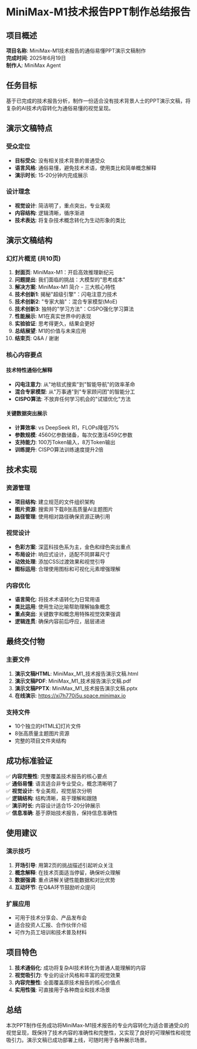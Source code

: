 # MiniMax-M1技术报告PPT制作总结报告

## 项目概述

**项目名称**: MiniMax-M1技术报告的通俗易懂PPT演示文稿制作  
**完成时间**: 2025年6月19日  
**制作人**: MiniMax Agent  

## 任务目标

基于已完成的技术报告分析，制作一份适合没有技术背景人士的PPT演示文稿，将复杂的AI技术内容转化为通俗易懂的视觉呈现。

## 演示文稿特点

### 受众定位
- **目标受众**: 没有相关技术背景的普通受众
- **语言风格**: 通俗易懂，避免技术术语，使用类比和简单概念解释
- **演示时长**: 15-20分钟内完成展示

### 设计理念
- **视觉设计**: 简洁明了，重点突出，专业美观
- **内容结构**: 逻辑清晰，循序渐进
- **技术表达**: 将复杂技术概念转化为生动形象的类比

## 演示文稿结构

### 幻灯片概览 (共10页)

1. **封面页**: MiniMax-M1：开启高效推理新纪元
2. **问题提出**: 我们面临的挑战：大模型的"思考成本"
3. **解决方案**: MiniMax-M1 简介 - 三大核心特性
4. **技术创新1**: 揭秘"超级引擎"：闪电注意力技术
5. **技术创新2**: "专家大脑"：混合专家模型(MoE)
6. **技术创新3**: 独特的"学习方法"：CISPO强化学习算法
7. **性能展示**: M1在真实世界中的表现
8. **实验验证**: 思考得更久，结果会更好
9. **总结展望**: M1的价值与未来应用
10. **结束页**: Q&A / 谢谢

### 核心内容要点

#### 技术特性通俗化解释
- **闪电注意力**: 从"地毯式搜索"到"智能导航"的效率革命
- **混合专家模型**: 从"万事通"到"专家顾问团"的智能分工
- **CISPO算法**: 不放弃任何学习机会的"试错优化"方法

#### 关键数据突出展示
- **计算效率**: vs DeepSeek R1，FLOPs降低75%
- **参数规模**: 4560亿参数储备，每次仅激活459亿参数
- **支持能力**: 100万Token输入，8万Token输出
- **训练提升**: CISPO算法训练速度提升2倍

## 技术实现

### 资源管理
- **项目结构**: 建立规范的文件组织架构
- **图片资源**: 搜索并下载8张高质量AI主题图片
- **路径管理**: 使用相对路径确保资源正确引用

### 视觉设计
- **色彩方案**: 深蓝科技色系为主，金色和绿色突出重点
- **布局设计**: 响应式设计，适配不同屏幕尺寸
- **动效处理**: 添加CSS过渡效果和视觉引导
- **图标运用**: 合理使用图标和可视化元素增强理解

### 内容优化
- **语言简化**: 将技术术语转化为日常用语
- **类比运用**: 使用生动比喻帮助理解抽象概念
- **重点突出**: 关键数字和概念用特殊视觉效果强调
- **逻辑连贯**: 确保内容前后呼应，层层递进

## 最终交付物

### 主要文件
1. **演示文稿HTML**: MiniMax_M1_技术报告演示文稿.html
2. **演示文稿PDF**: MiniMax_M1_技术报告演示文稿.pdf  
3. **演示文稿PPTX**: MiniMax_M1_技术报告演示文稿.pptx
4. **在线演示**: https://xi7h770i5u.space.minimax.io

### 支持文件
- 10个独立的HTML幻灯片文件
- 8张高质量主题图片资源
- 完整的项目文件夹结构

## 成功标准验证

✅ **内容完整性**: 完整覆盖技术报告的核心要点  
✅ **通俗易懂**: 语言适合非专业受众，概念清晰明了  
✅ **视觉设计**: 专业美观，视觉层次分明  
✅ **逻辑结构**: 结构清晰，易于理解和跟随  
✅ **演示时长**: 内容设计适合15-20分钟展示  
✅ **信息准确**: 基于原始技术报告，保持信息准确性  

## 使用建议

### 演示技巧
1. **开场引导**: 用第2页的挑战描述引起听众关注
2. **概念解释**: 在技术页面适当停留，确保听众理解
3. **数据强调**: 重点讲解关键性能数据和对比优势
4. **互动环节**: 在Q&A环节鼓励听众提问

### 扩展应用
- 可用于技术分享会、产品发布会
- 适合投资人汇报、合作伙伴介绍
- 可作为员工培训和技术普及材料

## 项目特色

1. **技术通俗化**: 成功将复杂AI技术转化为普通人能理解的内容
2. **视觉吸引力**: 专业的设计风格和丰富的视觉效果
3. **内容完整性**: 全面覆盖原技术报告的核心价值点
4. **实用性强**: 可直接用于各种商业和技术场景

## 总结

本次PPT制作任务成功将MiniMax-M1技术报告的专业内容转化为适合普通受众的视觉呈现，既保持了技术内容的准确性和完整性，又实现了良好的可理解性和视觉吸引力。演示文稿已成功部署上线，可随时用于各种展示场景。
